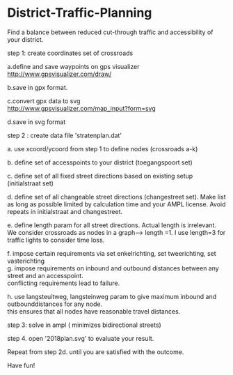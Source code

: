 # District-Traffic-Planning
Find a balance between reduced cut-through traffic and accessibility of your district.  

step 1: create coordinates set of crossroads     

a.define and save waypoints on gps visualizer   
http://www.gpsvisualizer.com/draw/ 

b.save in gpx format.

c.convert gpx data to svg  
http://www.gpsvisualizer.com/map_input?form=svg  

d.save in svg format  

step 2 : create data file 'stratenplan.dat'  

a. use xcoord/ycoord from step 1 to define nodes (crossroads a-k)  

b. define set of accesspoints to your district (toegangspoort set)   

c. define set of all fixed street directions based on existing setup (initialstraat set)  

d. define set of all changeable street directions (changestreet set). Make list as long as possible limited by calculation time and your AMPL license. Avoid repeats in initialstraat and changestreet.      

e. define length param for all street directions. Actual length is irrelevant. We consider crossroads as nodes in a graph--> length =1. I use length=3 for traffic lights to consider time loss.       

f. impose certain requirements via set enkelrichting, set tweerichting, set vasterichting   
g. impose requirements on inbound and outbound distances between any street and an accesspoint.   
   conflicting requirements lead to failure.  
   
h. use langsteuitweg, langsteinweg param to give maximum inbound and outbounddistances for any node.  
	this ensures that all nodes have reasonable travel distances.  

step 3: solve in ampl ( minimizes bidirectional streets) 

step 4. open '2018plan.svg' to evaluate your result.   

Repeat from step 2d. until you are satisfied with the outcome. 

Have fun!
